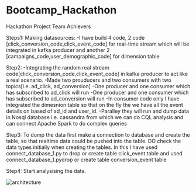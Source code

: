 # Bootcamp_Hackathon
Hackathon Project Team Achievers

Steps1:
Making datasources:
-I have build 4 code, 2 code [click_conversion_code,click_event_code] for real-time stream which will be integrated in kafka producer and another 2 [campaigns_code,user_demographic_code]
for dimension table

Step2:
-Integrating the random real stream code[click_conversion_code,click_event_code] in kafka producer to act like a real scenario.
-Made two prouducers and two consumers with two topics[i.e. ad_click, ad_conversion] 
-One producer and one consumer which has subscribed to ad_click will run
-One producer and one consumer which has subscribed to ad_conversion will run
-In consumer code only I have integrated the dimesnion table so that on the fly the we have all the event details on based of ad_id and user_id.
-Paralley they will run and dump data in Nosql database i.e. cassandra from which we can do CQL analysis and can connect Apache Spark to do complex queries

Step3:
To dump the data first make a connection to database and create the table, so that realtime data could be pushed into the table. DO check the data types initially when creating the tables.
In this I have used connect_database_1.py to drop or create table click_event table and used connect_database_1.pydrop or create table conversion_event table

Step4:
Start analysising the data.

![architecture](https://github.com/rohit98batra/Bootcamp_Hackathon/assets/66216743/f03d2358-300c-4671-9415-554f2e8cf25b)
